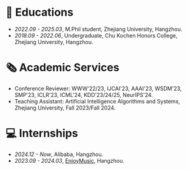 
# 📖 Educations
- *2022.09 - 2025.03*, M.Phil student, Zhejiang University, Hangzhou.
- *2018.09 - 2022.06*, Undergraduate, Chu Kochen Honors College, Zhejiang University, Hangzhou.

# 🗞️ Academic Services
- Conference Reviewer: WWW'22/23, IJCAI'23, AAAI'23, WSDM'23, SMP'23, ICLR'23, ICML'24, KDD'23/24/25, NeurIPS'24.
- Teaching Assistant: Artificial Intelligence Algorithms and Systems, Zhejiang University, Fall 2023/Fall 2024.


# 💻 Internships
- *2024.12 - Now*, Alibaba, Hangzhou.
- *2023.09 - 2024.03*, [EnjoyMusic](https://enjoymusic.ai/), Hangzhou.
